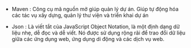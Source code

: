 - Maven : Công cụ mã nguồn mở giúp quản lý dự án. Giúp tự động hóa các tác vụ xây dựng, quản lý thư viện và triển khai dự án

- Json : Là viết tắt của JavaScript Object Notation, là một định dạng dữ liệu nhẹ, dễ đọc và dễ viết. Nó được sử dụng rộng rãi để trao đổi dữ liệu giữa các ứng dụng web, ứng dụng di động và các dịch vụ web.